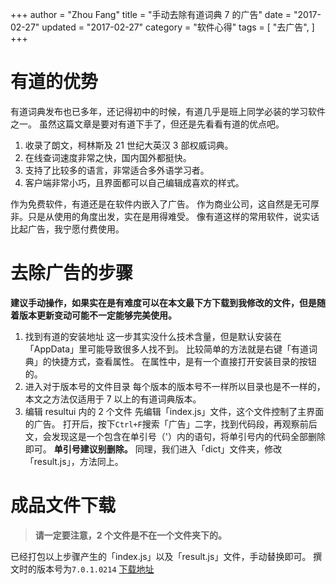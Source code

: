 +++
author = "Zhou Fang"
title = "手动去除有道词典 7 的广告"
date = "2017-02-27"
updated = "2017-02-27"
category = "软件心得"
tags = [
    "去广告",
]
+++

# 有道的优势

有道词典发布也已多年，还记得初中的时候，有道几乎是班上同学必装的学习软件之一。
虽然这篇文章是要对有道下手了，但还是先看看有道的优点吧。

1. 收录了朗文，柯林斯及 21 世纪大英汉 3 部权威词典。
2. 在线查词速度非常之快，国内国外都挺快。
3. 支持了比较多的语言，非常适合多外语学习者。
4. 客户端非常小巧，且界面都可以自己编辑成喜欢的样式。
<!--more-->

作为免费软件，有道还是在软件内嵌入了广告。
作为商业公司，这自然是无可厚非。只是从使用的角度出发，实在是用得难受。
像有道这样的常用软件，说实话比起广告，我宁愿付费使用。

# 去除广告的步骤
**建议手动操作，如果实在是有难度可以在本文最下方下载到我修改的文件，但是随着版本更新变动可能不一定能够完美使用。**
1. 找到有道的安装地址
这一步其实没什么技术含量，但是默认安装在「AppData」里可能导致很多人找不到。
比较简单的方法就是右键「有道词典」的快捷方式，查看属性。
在属性中，是有一个直接打开安装目录的按钮的。
2. 进入对于版本号的文件目录
每个版本的版本号不一样所以目录也是不一样的，本文之方法仅适用于 7 以上的有道词典版本。
3. 编辑 resultui 内的 2 个文件
先编辑「index.js」文件，这个文件控制了主界面的广告。
打开后，按下`Ctrl+F`搜索「广告」二字，找到代码段，再观察前后文，会发现这是一个包含在单引号（'）内的语句，将单引号内的代码全部删除即可。
**单引号建议别删除。**
同理，我们进入「dict」文件夹，修改「result.js」，方法同上。

# 成品文件下载
> **请一定要注意，2 个文件是不在一个文件夹下的。**

已经打包以上步骤产生的「index.js」以及「result.js」文件，手动替换即可。
撰文时的版本号为`7.0.1.0214`
[下载地址](https://github.com/houshuu/Scripts/blob/master/YoudaoNoAd.zip?raw=true)